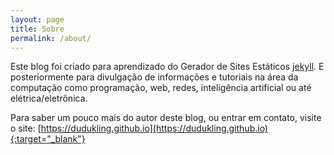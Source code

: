 ```yaml
---
layout: page
title: Sobre
permalink: /about/
---
```


Este blog foi criado para aprendizado do Gerador de Sites Estáticos [jekyll](https://jekyllrb.com/organization). E posteriormente para divulgação de informações e tutoriais na área da computação como programação, web, redes, inteligência artificial ou até elétrica/eletrônica.

Para saber um pouco mais do autor deste blog, ou entrar em contato, visite o site: [https://dudukling.github.io](https://dudukling.github.io){:target="_blank"}
